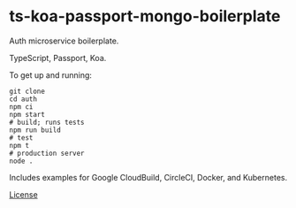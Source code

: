 # ts-koa-passport-mongo-boilerplate

Auth microservice boilerplate.

TypeScript, Passport, Koa.

To get up and running:

```shell
git clone
cd auth
npm ci
npm start
# build; runs tests
npm run build
# test
npm t
# production server
node .
```

Includes examples for Google CloudBuild, CircleCI, Docker, and Kubernetes.

[License](./LICENSE.md)
